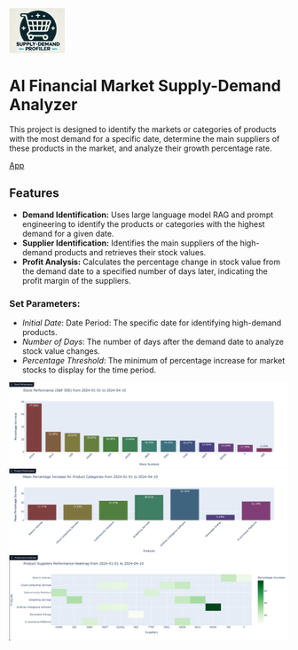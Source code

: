 <img src="example_images/icon.png" width="100" alt="alt text">

# AI Financial Market Supply-Demand Analyzer
This project is designed to identify the markets or categories of products with the most demand for a specific date, determine the main suppliers of these products in the market, and analyze their growth percentage rate.

[App](https://huggingface.co/spaces/reab5555/AI-Financial-Market-Supply-Demand-Analyzer)

## Features
- **Demand Identification:** Uses large language model RAG and prompt engineering to identify the products or categories with the highest demand for a given date.   
- **Supplier Identification:** Identifies the main suppliers of the high-demand products and retrieves their stock values.   
- **Profit Analysis:** Calculates the percentage change in stock value from the demand date to a specified number of days later, indicating the profit margin of the suppliers.   

    
### Set Parameters:    
 
- *Initial Date*: Date Period: The specific date for identifying high-demand products.   
- *Number of Days*: The number of days after the demand date to analyze stock value changes.   
- *Percentage Threshold*: The minimum of percentage increase for market stocks to display for the time period.

<img src="example_images/output_1.png" width="800" alt="alt text">
<img src="example_images/output_2.png" width="800" alt="alt text">
<img src="example_images/output_3.png" width="800" alt="alt text">
